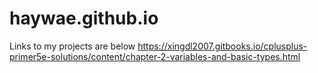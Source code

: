 # haywae.github.io
Links to my projects are below
https://xingdl2007.gitbooks.io/cplusplus-primer5e-solutions/content/chapter-2-variables-and-basic-types.html
